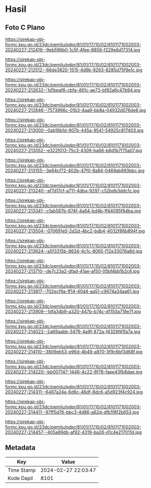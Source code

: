 # Hasil

## Foto C Plano

https://sirekap-obj-formc.kpu.go.id/23dc/pemilu/pdpr/81/01/17/10/02/8101171002003-20240227-212419--9eb596b0-1c5f-4fee-8858-f229e6d17314.jpg

https://sirekap-obj-formc.kpu.go.id/23dc/pemilu/pdpr/81/01/17/10/02/8101171002003-20240227-212512--66de3820-1515-4d9b-9263-8285d75f9e1c.jpg

https://sirekap-obj-formc.kpu.go.id/23dc/pemilu/pdpr/81/01/17/10/02/8101171002003-20240227-212632--1d1beaf6-cbfa-461c-ae73-bf82a6c47b94.jpg

https://sirekap-obj-formc.kpu.go.id/23dc/pemilu/pdpr/81/01/17/10/02/8101171002003-20240227-212846--7573996c-01b3-4aa9-bb8a-04932d076de8.jpg

https://sirekap-obj-formc.kpu.go.id/23dc/pemilu/pdpr/81/01/17/10/02/8101171002003-20240227-213000--0ab16b1d-907b-445a-9541-54925c817403.jpg

https://sirekap-obj-formc.kpu.go.id/23dc/pemilu/pdpr/81/01/17/10/02/8101171002003-20240227-213052--e322f013-75c3-4309-ba66-b8d1b7f75a07.jpg

https://sirekap-obj-formc.kpu.go.id/23dc/pemilu/pdpr/81/01/17/10/02/8101171002003-20240227-213155--3e64cf72-402b-47f0-8a84-0469ab993bbc.jpg

https://sirekap-obj-formc.kpu.go.id/23dc/pemilu/pdpr/81/01/17/10/02/8101171002003-20240227-213240--af7d17cf-a711-4dba-9297-c52bdb3ddc1c.jpg

https://sirekap-obj-formc.kpu.go.id/23dc/pemilu/pdpr/81/01/17/10/02/8101171002003-20240227-213341--c1ab587b-674f-4a64-bd4b-ff44085f84ba.jpg

https://sirekap-obj-formc.kpu.go.id/23dc/pemilu/pdpr/81/01/17/10/02/8101171002003-20240227-213504--070691e5-2d2d-4bc2-bdb4-4032f86b894f.jpg

https://sirekap-obj-formc.kpu.go.id/23dc/pemilu/pdpr/81/01/17/10/02/8101171002003-20240227-213624--a5f3315b-8634-4c1c-8065-f12e33076a8d.jpg

https://sirekap-obj-formc.kpu.go.id/23dc/pemilu/pdpr/81/01/17/10/02/8101171002003-20240227-213710--de7c23a2-dfad-41ae-af50-05bf4bb1b2c6.jpg

https://sirekap-obj-formc.kpu.go.id/23dc/pemilu/pdpr/81/01/17/10/02/8101171002003-20240227-213817--702ecf9a-ff14-40d4-aa51-c9674a34aa61.jpg

https://sirekap-obj-formc.kpu.go.id/23dc/pemilu/pdpr/81/01/17/10/02/8101171002003-20240227-213909--1dfa34b9-a320-447b-b74c-d1150a718e7f.jpg

https://sirekap-obj-formc.kpu.go.id/23dc/pemilu/pdpr/81/01/17/10/02/8101171002003-20240227-214022--2a69aabb-3476-4a9f-872a-f4329f41fa7a.jpg

https://sirekap-obj-formc.kpu.go.id/23dc/pemilu/pdpr/81/01/17/10/02/8101171002003-20240227-214110--3809eb53-e96d-4b49-a970-3f9c6bf3d68f.jpg

https://sirekap-obj-formc.kpu.go.id/23dc/pemilu/pdpr/81/01/17/10/02/8101171002003-20240227-214220--bb007147-1446-4c22-8f76-faee43fb8dae.jpg

https://sirekap-obj-formc.kpu.go.id/23dc/pemilu/pdpr/81/01/17/10/02/8101171002003-20240227-214311--6487a24a-6d6c-46df-8dc6-a5d923f4c924.jpg

https://sirekap-obj-formc.kpu.go.id/23dc/pemilu/pdpr/81/01/17/10/02/8101171002003-20240227-214411--97ff5d76-bbc3-4d86-a62d-dfb1f8f2b653.jpg

https://sirekap-obj-formc.kpu.go.id/23dc/pemilu/pdpr/81/01/17/10/02/8101171002003-20240227-214457--405a89db-af92-4319-ba26-d1c4e217011d.jpg


## Metadata

| Key        | Value               |
| ---------- | ------------------- |
| Time Stamp | 2024-02-27 22:03:47 |
| Kode Dapil | 8101                |



